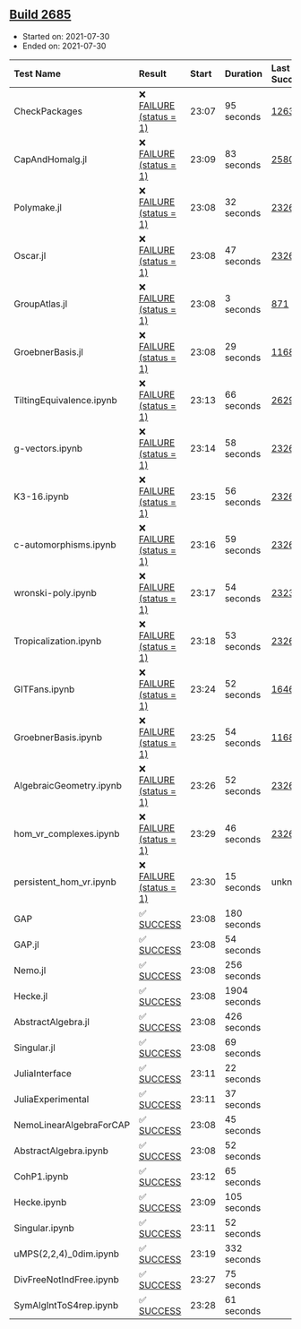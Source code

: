 ## [Build 2685](https://oscarci.mathematik.uni-kl.de/job/oscar-stable/2685/)

* Started on: 2021-07-30
* Ended on: 2021-07-30

| Test Name    | Result | Start | Duration | Last Success | First Failure |
|:-------------|:-------|:------|:---------|:-------------|:--------------|
| CheckPackages | ❌ [FAILURE (status = 1)](https://oscarci.mathematik.uni-kl.de/job/oscar-stable/2685/artifact/logs/build-2685/CheckPackages.log) | 23:07 | 95 seconds | [1263](https://oscarci.mathematik.uni-kl.de/job/oscar-stable/1263/) | [1264](https://oscarci.mathematik.uni-kl.de/job/oscar-stable/1264/) |
| CapAndHomalg.jl | ❌ [FAILURE (status = 1)](https://oscarci.mathematik.uni-kl.de/job/oscar-stable/2685/artifact/logs/build-2685/CapAndHomalg.jl.log) | 23:09 | 83 seconds | [2580](https://oscarci.mathematik.uni-kl.de/job/oscar-stable/2580/) | [2581](https://oscarci.mathematik.uni-kl.de/job/oscar-stable/2581/) |
| Polymake.jl | ❌ [FAILURE (status = 1)](https://oscarci.mathematik.uni-kl.de/job/oscar-stable/2685/artifact/logs/build-2685/Polymake.jl.log) | 23:08 | 32 seconds | [2326](https://oscarci.mathematik.uni-kl.de/job/oscar-stable/2326/) | [2327](https://oscarci.mathematik.uni-kl.de/job/oscar-stable/2327/) |
| Oscar.jl | ❌ [FAILURE (status = 1)](https://oscarci.mathematik.uni-kl.de/job/oscar-stable/2685/artifact/logs/build-2685/Oscar.jl.log) | 23:08 | 47 seconds | [2326](https://oscarci.mathematik.uni-kl.de/job/oscar-stable/2326/) | [2327](https://oscarci.mathematik.uni-kl.de/job/oscar-stable/2327/) |
| GroupAtlas.jl | ❌ [FAILURE (status = 1)](https://oscarci.mathematik.uni-kl.de/job/oscar-stable/2685/artifact/logs/build-2685/GroupAtlas.jl.log) | 23:08 | 3 seconds | [871](https://oscarci.mathematik.uni-kl.de/job/oscar-stable/871/) | [872](https://oscarci.mathematik.uni-kl.de/job/oscar-stable/872/) |
| GroebnerBasis.jl | ❌ [FAILURE (status = 1)](https://oscarci.mathematik.uni-kl.de/job/oscar-stable/2685/artifact/logs/build-2685/GroebnerBasis.jl.log) | 23:08 | 29 seconds | [1168](https://oscarci.mathematik.uni-kl.de/job/oscar-stable/1168/) | [1169](https://oscarci.mathematik.uni-kl.de/job/oscar-stable/1169/) |
| TiltingEquivalence.ipynb | ❌ [FAILURE (status = 1)](https://oscarci.mathematik.uni-kl.de/job/oscar-stable/2685/artifact/logs/build-2685/TiltingEquivalence.ipynb.log) | 23:13 | 66 seconds | [2629](https://oscarci.mathematik.uni-kl.de/job/oscar-stable/2629/) | [2630](https://oscarci.mathematik.uni-kl.de/job/oscar-stable/2630/) |
| g-vectors.ipynb | ❌ [FAILURE (status = 1)](https://oscarci.mathematik.uni-kl.de/job/oscar-stable/2685/artifact/logs/build-2685/g-vectors.ipynb.log) | 23:14 | 58 seconds | [2326](https://oscarci.mathematik.uni-kl.de/job/oscar-stable/2326/) | [2327](https://oscarci.mathematik.uni-kl.de/job/oscar-stable/2327/) |
| K3-16.ipynb | ❌ [FAILURE (status = 1)](https://oscarci.mathematik.uni-kl.de/job/oscar-stable/2685/artifact/logs/build-2685/K3-16.ipynb.log) | 23:15 | 56 seconds | [2326](https://oscarci.mathematik.uni-kl.de/job/oscar-stable/2326/) | [2327](https://oscarci.mathematik.uni-kl.de/job/oscar-stable/2327/) |
| c-automorphisms.ipynb | ❌ [FAILURE (status = 1)](https://oscarci.mathematik.uni-kl.de/job/oscar-stable/2685/artifact/logs/build-2685/c-automorphisms.ipynb.log) | 23:16 | 59 seconds | [2326](https://oscarci.mathematik.uni-kl.de/job/oscar-stable/2326/) | [2327](https://oscarci.mathematik.uni-kl.de/job/oscar-stable/2327/) |
| wronski-poly.ipynb | ❌ [FAILURE (status = 1)](https://oscarci.mathematik.uni-kl.de/job/oscar-stable/2685/artifact/logs/build-2685/wronski-poly.ipynb.log) | 23:17 | 54 seconds | [2323](https://oscarci.mathematik.uni-kl.de/job/oscar-stable/2323/) | [2324](https://oscarci.mathematik.uni-kl.de/job/oscar-stable/2324/) |
| Tropicalization.ipynb | ❌ [FAILURE (status = 1)](https://oscarci.mathematik.uni-kl.de/job/oscar-stable/2685/artifact/logs/build-2685/Tropicalization.ipynb.log) | 23:18 | 53 seconds | [2326](https://oscarci.mathematik.uni-kl.de/job/oscar-stable/2326/) | [2327](https://oscarci.mathematik.uni-kl.de/job/oscar-stable/2327/) |
| GITFans.ipynb | ❌ [FAILURE (status = 1)](https://oscarci.mathematik.uni-kl.de/job/oscar-stable/2685/artifact/logs/build-2685/GITFans.ipynb.log) | 23:24 | 52 seconds | [1646](https://oscarci.mathematik.uni-kl.de/job/oscar-stable/1646/) | [1647](https://oscarci.mathematik.uni-kl.de/job/oscar-stable/1647/) |
| GroebnerBasis.ipynb | ❌ [FAILURE (status = 1)](https://oscarci.mathematik.uni-kl.de/job/oscar-stable/2685/artifact/logs/build-2685/GroebnerBasis.ipynb.log) | 23:25 | 54 seconds | [1168](https://oscarci.mathematik.uni-kl.de/job/oscar-stable/1168/) | [1169](https://oscarci.mathematik.uni-kl.de/job/oscar-stable/1169/) |
| AlgebraicGeometry.ipynb | ❌ [FAILURE (status = 1)](https://oscarci.mathematik.uni-kl.de/job/oscar-stable/2685/artifact/logs/build-2685/AlgebraicGeometry.ipynb.log) | 23:26 | 52 seconds | [2326](https://oscarci.mathematik.uni-kl.de/job/oscar-stable/2326/) | [2327](https://oscarci.mathematik.uni-kl.de/job/oscar-stable/2327/) |
| hom_vr_complexes.ipynb | ❌ [FAILURE (status = 1)](https://oscarci.mathematik.uni-kl.de/job/oscar-stable/2685/artifact/logs/build-2685/hom_vr_complexes.ipynb.log) | 23:29 | 46 seconds | [2326](https://oscarci.mathematik.uni-kl.de/job/oscar-stable/2326/) | [2327](https://oscarci.mathematik.uni-kl.de/job/oscar-stable/2327/) |
| persistent_hom_vr.ipynb | ❌ [FAILURE (status = 1)](https://oscarci.mathematik.uni-kl.de/job/oscar-stable/2685/artifact/logs/build-2685/persistent_hom_vr.ipynb.log) | 23:30 | 15 seconds | unknown | unknown |
| GAP | ✅ [SUCCESS](https://oscarci.mathematik.uni-kl.de/job/oscar-stable/2685/artifact/logs/build-2685/GAP.log) | 23:08 | 180 seconds |  |  |
| GAP.jl | ✅ [SUCCESS](https://oscarci.mathematik.uni-kl.de/job/oscar-stable/2685/artifact/logs/build-2685/GAP.jl.log) | 23:08 | 54 seconds |  |  |
| Nemo.jl | ✅ [SUCCESS](https://oscarci.mathematik.uni-kl.de/job/oscar-stable/2685/artifact/logs/build-2685/Nemo.jl.log) | 23:08 | 256 seconds |  |  |
| Hecke.jl | ✅ [SUCCESS](https://oscarci.mathematik.uni-kl.de/job/oscar-stable/2685/artifact/logs/build-2685/Hecke.jl.log) | 23:08 | 1904 seconds |  |  |
| AbstractAlgebra.jl | ✅ [SUCCESS](https://oscarci.mathematik.uni-kl.de/job/oscar-stable/2685/artifact/logs/build-2685/AbstractAlgebra.jl.log) | 23:08 | 426 seconds |  |  |
| Singular.jl | ✅ [SUCCESS](https://oscarci.mathematik.uni-kl.de/job/oscar-stable/2685/artifact/logs/build-2685/Singular.jl.log) | 23:08 | 69 seconds |  |  |
| JuliaInterface | ✅ [SUCCESS](https://oscarci.mathematik.uni-kl.de/job/oscar-stable/2685/artifact/logs/build-2685/JuliaInterface.log) | 23:11 | 22 seconds |  |  |
| JuliaExperimental | ✅ [SUCCESS](https://oscarci.mathematik.uni-kl.de/job/oscar-stable/2685/artifact/logs/build-2685/JuliaExperimental.log) | 23:11 | 37 seconds |  |  |
| NemoLinearAlgebraForCAP | ✅ [SUCCESS](https://oscarci.mathematik.uni-kl.de/job/oscar-stable/2685/artifact/logs/build-2685/NemoLinearAlgebraForCAP.log) | 23:08 | 45 seconds |  |  |
| AbstractAlgebra.ipynb | ✅ [SUCCESS](https://oscarci.mathematik.uni-kl.de/job/oscar-stable/2685/artifact/logs/build-2685/AbstractAlgebra.ipynb.log) | 23:08 | 52 seconds |  |  |
| CohP1.ipynb | ✅ [SUCCESS](https://oscarci.mathematik.uni-kl.de/job/oscar-stable/2685/artifact/logs/build-2685/CohP1.ipynb.log) | 23:12 | 65 seconds |  |  |
| Hecke.ipynb | ✅ [SUCCESS](https://oscarci.mathematik.uni-kl.de/job/oscar-stable/2685/artifact/logs/build-2685/Hecke.ipynb.log) | 23:09 | 105 seconds |  |  |
| Singular.ipynb | ✅ [SUCCESS](https://oscarci.mathematik.uni-kl.de/job/oscar-stable/2685/artifact/logs/build-2685/Singular.ipynb.log) | 23:11 | 52 seconds |  |  |
| uMPS(2,2,4)_0dim.ipynb | ✅ [SUCCESS](https://oscarci.mathematik.uni-kl.de/job/oscar-stable/2685/artifact/logs/build-2685/uMPS-2-2-4-_0dim.ipynb.log) | 23:19 | 332 seconds |  |  |
| DivFreeNotIndFree.ipynb | ✅ [SUCCESS](https://oscarci.mathematik.uni-kl.de/job/oscar-stable/2685/artifact/logs/build-2685/DivFreeNotIndFree.ipynb.log) | 23:27 | 75 seconds |  |  |
| SymAlgIntToS4rep.ipynb | ✅ [SUCCESS](https://oscarci.mathematik.uni-kl.de/job/oscar-stable/2685/artifact/logs/build-2685/SymAlgIntToS4rep.ipynb.log) | 23:28 | 61 seconds |  |  |
